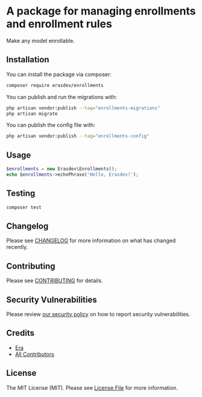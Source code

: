 # A package for managing enrollments and enrollment rules

Make any model enrollable.

## Installation

You can install the package via composer:

```bash
composer require erasdev/enrollments
```

You can publish and run the migrations with:

```bash
php artisan vendor:publish --tag="enrollments-migrations"
php artisan migrate
```

You can publish the config file with:

```bash
php artisan vendor:publish --tag="enrollments-config"
```

<!-- This is the contents of the published config file:

```php
return [
];
``` -->

<!-- Optionally, you can publish the views using -->

<!-- ```bash
php artisan vendor:publish --tag="enrollments-views"
``` -->

## Usage

```php
$enrollments = new Erasdev\Enrollments();
echo $enrollments->echoPhrase('Hello, Erasdev!');
```

## Testing

```bash
composer test
```

## Changelog

Please see [CHANGELOG](CHANGELOG.md) for more information on what has changed recently.

## Contributing

Please see [CONTRIBUTING](CONTRIBUTING.md) for details.

## Security Vulnerabilities

Please review [our security policy](../../security/policy) on how to report security vulnerabilities.

## Credits

- [Era](https://github.com/erasdev)
- [All Contributors](../../contributors)

## License

The MIT License (MIT). Please see [License File](LICENSE.md) for more information.
